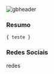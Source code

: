 ![gbheader](https://user-images.githubusercontent.com/55172899/132782878-3bdeb85a-2bc5-4f43-b9f1-1184d9db356e.png)

### Resumo

```
{ teste }
```

### Redes Sociais
redes

<!--
**leona-souza/leona-souza** is a ✨ _special_ ✨ repository because its `README.md` (this file) appears on your GitHub profile.

Here are some ideas to get you started:

- 🔭 I’m currently working on ...
- 🌱 I’m currently learning ...
- 👯 I’m looking to collaborate on ...
- 🤔 I’m looking for help with ...
- 💬 Ask me about ...
- 📫 How to reach me: ...
- 😄 Pronouns: ...
- ⚡ Fun fact: ...
-->
